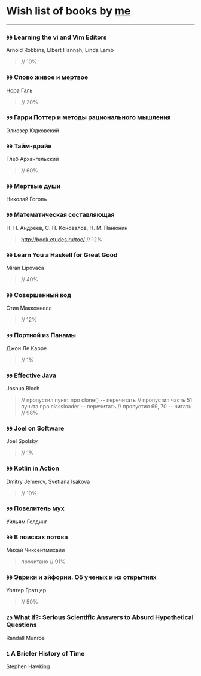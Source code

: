 # Wish list of books by [me](http://www.knigopis.com/#/me/books?u=uJ7AN6q0Bl)
---

### `99` Learning the vi and Vim Editors
Arnold Robbins, Elbert Hannah, Linda Lamb
> // 10%

### `99` Слово живое и мертвое
Нора Галь
> // 20%

### `99` Гарри Поттер и методы рационального мышления
Элиезер Юдковский

### `99` Тайм-драйв
Глеб Архангельский
> // 60%

### `99` Мертвые души
Николай Гоголь

### `99` Математическая составляющая
Н. Н. Андреев, С. П. Коновалов, Н. М. Панюнин
> http://book.etudes.ru/toc/ // 12%

### `99` Learn You a Haskell for Great Good
Miran Lipovača
> // 40%

### `99` Совершенный код
Стив Макконнелл
> // 12%

### `99` Портной из Панамы
Джон Ле Карре
> // 1%

### `99` Effective Java
Joshua Bloch
> // пропустил пункт про clone() -- перечитать // пропустил часть 51 пункта про classloader -- перечитать // пропустил 69, 70 -- читать // 98%

### `99` Joel on Software
Joel Spolsky
> // 1%

### `99` Kotlin in Action
Dmitry Jemerov, Svetlana Isakova
> // 10%

### `99` Повелитель мух
Уильям Голдинг

### `99` В поисках потока
Михай Чиксентмихайи
> прочитано // 91%

### `99` Эврики и эйфории. Об ученых и их открытиях
Уолтер Гратцер
> // 50%

### `25` What If?: Serious Scientific Answers to Absurd Hypothetical Questions
Randall Munroe

### `1` A Briefer History of Time
Stephen Hawking

